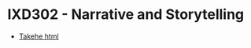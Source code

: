 # IXD302 - Narrative and Storytelling

- [Takehe html](http://ingahampton.github.io/IXD302-Narrative-and-Storytelling/extinct-bird.html)

